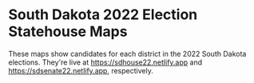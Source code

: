 # South Dakota 2022 Election Statehouse Maps
These maps show candidates for each district in the 2022 South Dakota elections. They're live at https://sdhouse22.netlify.app and https://sdsenate22.netlify.app, respectively. 
